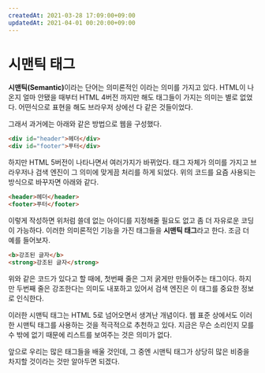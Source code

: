 ```yaml
---
createdAt: 2021-03-28 17:09:00+09:00
updatedAt: 2021-04-01 00:20:00+09:00
---
```


# 시맨틱 태그
<strong>시맨틱(Semantic)</strong>이라는 단어는 의미론적인 이라는 의미를 가지고 있다. HTML이 나온지 얼마 안됐을 때부터 HTML 4버전 까지만 해도 태그들이 가지는 의미는 별로 없었다. 어떤식으로 표현을 해도 브라우저 상에선 다 같은 것들이었다.

그래서 과거에는 아래와 같은 방법으로 웹을 구성했다.

```html
<div id="header">헤더</div>
<div id="footer">푸터</div>
```

하지만 HTML 5버전이 나타나면서 여러가지가 바뀌었다. 태그 자체가 의미를 가지고 브라우저나 검색 엔진이 그 의미에 맞게끔 처리를 하게 되었다. 위의 코드를 요즘 사용되는 방식으로 바꾸자면 아래와 같다.

```html
<header>헤더</header>
<footer>푸터</footer>
```

이렇게 작성하면 위처럼 쓸데 없는 아이디를 지정해줄 필요도 없고 좀 더 자유로운 코딩이 가능하다. 이러한 의미론적인 기능을 가진 태그들을 **시맨틱 태그**라고 한다. 조금 더 예를 들어보자.

```html
<b>강조된 글자</b>
<strong>강조된 글자</strong>
```

위와 같은 코드가 있다고 할 때에, 첫번째 줄은 그저 굵게만 만들어주는 태그이다. 하지만 두번째 줄은 강조한다는 의미도 내포하고 있어서 검색 엔진은 이 태그를 중요한 정보로 인식한다.

이러한 시맨틱 태그는 HTML 5로 넘어오면서 생겨난 개념이다. 웹 표준 상에서도 이러한 시맨틱 태그를 사용하는 것을 적극적으로 추천하고 있다. 지금은 무슨 소리인지 모를 수 밖에 없기 때문에 리스트를 보여주는 것은 의미가 없다.

앞으로 우리는 많은 태그들을 배울 것인데, 그 중엔 시맨틱 태그가 상당히 많은 비중을 차지할 것이라는 것만 알아두면 되겠다.